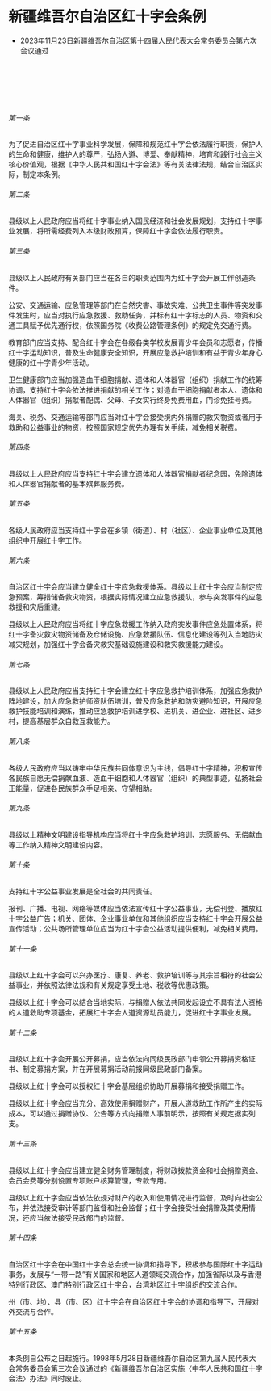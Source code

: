 # 新疆维吾尔自治区红十字会条例

- 2023年11月23日新疆维吾尔自治区第十四届人民代表大会常务委员会第六次会议通过

<!-- INFO END -->

​

​

​

###### 第一条

为了促进自治区红十字事业科学发展，保障和规范红十字会依法履行职责，保护人的生命和健康，维护人的尊严，弘扬人道、博爱、奉献精神，培育和践行社会主义核心价值观，根据《中华人民共和国红十字会法》等有关法律法规，结合自治区实际，制定本条例。

###### 第二条

县级以上人民政府应当将红十字事业纳入国民经济和社会发展规划，支持红十字事业发展，将所需经费列入本级财政预算，保障红十字会依法履行职责。

###### 第三条

县级以上人民政府有关部门应当在各自的职责范围内为红十字会开展工作创造条件。

公安、交通运输、应急管理等部门在自然灾害、事故灾难、公共卫生事件等突发事件发生时，应当对执行应急救援、救助任务，并标有红十字标志的人员、物资和交通工具赋予优先通行权，依照国务院《收费公路管理条例》的规定免交通行费。

教育部门应当支持、配合红十字会在各级各类学校发展青少年会员和志愿者，传播红十字运动知识，普及生命健康安全知识，开展应急救护培训和有益于青少年身心健康的红十字青少年活动。

卫生健康部门应当加强造血干细胞捐献、遗体和人体器官（组织）捐献工作的统筹协调，支持红十字会依法推进捐献的相关工作；对造血干细胞捐献者本人、遗体和人体器官（组织）捐献者配偶、父母、子女实行终身免费用血，门诊免挂号费。

海关、税务、交通运输等部门应当对红十字会接受境内外捐赠的救灾物资或者用于救助和公益事业的物资，按照国家规定优先办理有关手续，减免相关税费。

###### 第四条

县级以上人民政府应当支持红十字会建立遗体和人体器官捐献者纪念园，免除遗体和人体器官捐献者的基本殡葬服务费。

###### 第五条

各级人民政府应当支持红十字会在乡镇（街道）、村（社区）、企业事业单位及其他组织中开展红十字工作。

###### 第六条

自治区红十字会应当建立健全红十字应急救援体系。县级以上红十字会应当制定应急预案，筹措储备救灾物资，根据实际情况建立应急救援队，参与突发事件的应急救援和灾后重建。

县级以上人民政府应当将红十字应急救援工作纳入政府突发事件应急处置体系，将红十字备灾救灾物资储备及仓储设施、应急救援队伍、信息化建设等列入当地防灾减灾规划，加强红十字会备灾救灾基础设施建设和救灾救援能力建设。

###### 第七条

县级以上人民政府应当支持红十字会建立红十字应急救护培训体系，加强应急救护阵地建设，加大应急救护师资队伍培训，普及应急救护和防灾避险知识，开展应急救护技能培训和演练，推动应急救护培训进学校、进机关、进企业、进社区、进乡村，提高基层群众自救互救能力。

###### 第八条

各级人民政府应当以铸牢中华民族共同体意识为主线，倡导红十字精神，积极宣传各民族自愿无偿捐献血液、造血干细胞和人体器官（组织）的典型事迹，弘扬社会正能量，促进各民族群众手足相亲、守望相助。

###### 第九条

县级以上精神文明建设指导机构应当将红十字应急救护培训、志愿服务、无偿献血等工作纳入精神文明建设内容。

###### 第十条

支持红十字公益事业发展是全社会的共同责任。

报刊、广播、电视、网络等媒体应当依法宣传红十字公益事业，无偿刊登、播放红十字公益广告；机关、团体、企业事业单位和其他组织应当支持红十字会开展公益宣传活动；公共场所管理单位应当为红十字会公益活动提供便利，减免相关费用。

###### 第十一条

县级以上红十字会可以兴办医疗、康复、养老、救护培训等与其宗旨相符的社会公益事业，并依照法律法规和有关规定享受土地、税收等优惠政策。

县级以上红十字会可以结合当地实际，与捐赠人依法共同发起设立不具有法人资格的人道救助专项基金，拓展红十字会人道资源动员能力，促进红十字事业发展。

###### 第十二条

县级以上红十字会开展公开募捐，应当依法向同级民政部门申领公开募捐资格证书、制定募捐方案，并在开展募捐活动前报同级民政部门备案。

县级以上红十字会可以授权红十字会基层组织协助开展募捐和接受捐赠工作。

县级以上红十字会应当充分、高效使用捐赠财产，开展人道救助工作所产生的实际成本，可以通过捐赠协议、公告等方式向捐赠人事前明示，按照有关规定据实列支。

###### 第十三条

县级以上红十字会应当建立健全财务管理制度，将财政拨款资金和社会捐赠资金、会员会费等分别设置专项账户核算管理，专款专用。

县级以上红十字会应当依法依规对财产的收入和使用情况进行监督，及时向社会公布，并依法接受审计等部门监督和社会监督；红十字会接受社会捐赠及其使用情况，还应当依法接受民政部门的监督。

###### 第十四条

自治区红十字会在中国红十字会总会统一协调和指导下，积极参与国际红十字运动事务，发展与“一带一路”有关国家和地区人道领域交流合作，加强省际以及与香港特别行政区、澳门特别行政区红十字会，台湾地区红十字组织的交流合作。

州（市、地）、县（市、区）红十字会在自治区红十字会的协调和指导下，开展对外交流与合作。

###### 第十五条

本条例自公布之日起施行。1998年5月28日新疆维吾尔自治区第九届人民代表大会常务委员会第三次会议通过的《新疆维吾尔自治区实施〈中华人民共和国红十字会法〉办法》同时废止。
